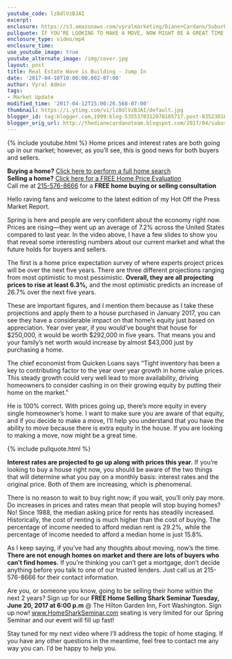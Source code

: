 ```yaml
---
youtube_code: lz8dlVzBJAI
excerpt:
enclosure: https://s3.amazonaws.com/vyralmarketing/Diane+Cardano/Suburbs+of+Philadelphia+Real+Estate+Real+Estate+Market+is+Exploding.mp4
pullquote: IF YOU’RE LOOKING TO MAKE A MOVE, NOW MIGHT BE A GREAT TIME.
enclosure_type: video/mp4
enclosure_time:
use_youtube_image: true
youtube_alternate_image: /img/cover.jpg
layout: post
title: Real Estate Wave is Building - Jump In
date: '2017-04-10T10:00:00.002-07:00'
author: Vyral Admin
tags:
- Market Update
modified_time: '2017-04-12T15:00:26.568-07:00'
thumbnail: https://i.ytimg.com/vi/lz8dlVzBJAI/default.jpg
blogger_id: tag:blogger.com,1999:blog-5355370312078105717.post-8352381631646278188
blogger_orig_url: http://thedianecardanoteam.blogspot.com/2017/04/suburbs-of-philadelphia-real-estate.html
---
```

{% include youtube.html %}
Home prices and interest rates are both going up in our market; however, as you’ll see, this is good news for both buyers and sellers.

**Buying a home?** <a href="http://www.searchmontgomeryhouses.com/" target="_blank">Click here to perform a full home search</a><br>
**Selling a home?** <a href="http://www.searchmontgomeryhouses.com/homevalue/26days" target="_blank">Click here for a FREE Home Price Evaluation</a><br>
Call me at <a href="tel:215-576-8666">215-576-8666</a> for a **FREE home buying or selling consultation**

Hello raving fans and welcome to the latest edition of my Hot Off the Press Market Report.

Spring is here and people are very confident about the economy right now. Prices are rising—they went up an average of 7.2% across the United States compared to last year. In the video above, I have a few slides to show you that reveal some interesting numbers about our current market and what the future holds for buyers and sellers.  

The first is a home price expectation survey of where experts project prices will be over the next five years. There are three different projections ranging from most optimistic to most pessimistic. **Overall, they are all projecting prices to rise at least 6.3%,** and the most optimistic predicts an increase of 26.7% over the next five years.

These are important figures, and I mention them because as I take these projections and apply them to a house purchased in January 2017, you can see they have a considerable impact on that home’s equity just based on appreciation. Year over year, if you would’ve bought that house for $250,000, it would be worth $292,000 in five years. That means you and your family’s net worth would increase by almost $43,000 just by purchasing a home.

The chief economist from Quicken Loans says “Tight inventory has been a key to contributing factor to the year over year growth in home value prices. This steady growth could very well lead to more availability, driving homeowners to consider cashing in on their growing equity by putting their home on the market.”

He is 100% correct. With prices going up, there’s more equity in every single homeowner’s home. I want to make sure you are aware of that equity, and if you decide to make a move, I’ll help you understand that you have the ability to move because there is extra equity in the house. If you are looking to making a move, now might be a great time.

{% include pullquote.html %}

**Interest rates are projected to go up along with prices this year.** If you’re looking to buy a house right now, you should be aware of the two things that will determine what you pay on a monthly basis: interest rates and the original price. Both of them are increasing, which is phenomenal.

There is no reason to wait to buy right now; if you wait, you’ll only pay more. Do increases in prices and rates mean that people will stop buying homes? No! Since 1988, the median asking price for rents has steadily increased. Historically, the cost of renting is much higher than the cost of buying. The percentage of income needed to afford median rent is 29.2%, while the percentage of income needed to afford a median home is just 15.8%.

As I keep saying, if you’ve had any thoughts about moving, now’s the time. **There are not enough homes on market and there are lots of buyers who can’t find homes.** If you’re thinking you can’t get a mortgage, don’t decide anything before you talk to one of our trusted lenders. Just call us at 215-576-8666 for their contact information.

Are you, or someone you know, going to be selling their home within the next 2 years? Sign up for our **FREE Home Selling Shark Seminar Tuesday, June 20, 2017 at 6:00 p.m** @ The Hilton Garden Inn, Fort Washington.  Sign up now! <a href="http://www.homesharkseminar.com/" target="_blank">www.HomeSharkSeminar.com</a> seating is very limited for our Spring Seminar and our event will fill up fast!

Stay tuned for my next video where I’ll address the topic of home staging. If you have any other questions in the meantime, feel free to contact me any way you can. I’d be happy to help you.
